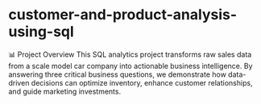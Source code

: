 # customer-and-product-analysis-using-sql
📊 Project Overview  This SQL analytics project transforms raw sales data from a scale model car company into actionable business intelligence. By answering three critical business questions, we demonstrate how data-driven decisions can optimize inventory, enhance customer relationships, and guide marketing investments.
